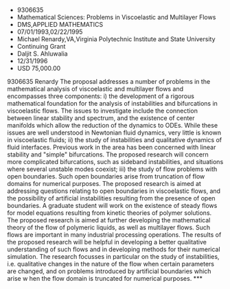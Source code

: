 
* 9306635
* Mathematical Sciences: Problems in Viscoelastic and Multilayer Flows
* DMS,APPLIED MATHEMATICS
* 07/01/1993,02/22/1995
* Michael Renardy,VA,Virginia Polytechnic Institute and State University
* Continuing Grant
* Daljit S. Ahluwalia
* 12/31/1996
* USD 75,000.00

9306635 Renardy The proposal addresses a number of problems in the mathematical
analysis of viscoelastic and multilayer flows and encompasses three components:
i) the development of a rigorous mathematical foundation for the analysis of
instabilities and bifurcations in viscoelastic flows. The issues to investigate
include the connection between linear stability and spectrum, and the existence
of center manifolds which allow the reduction of the dynamics to ODEs. While
these issues are well understood in Newtonian fluid dynamics, very little is
known in viscoelastic fluids; ii) the study of instabilities and qualitative
dynamics of fluid interfaces. Previous work in the area has been concerned with
linear stability and "simple" bifurcations. The proposed research will concern
more complicated bifurcations, such as sideband instabilities, and situations
where several unstable modes coexist; iii) the study of flow problems with open
boundaries. Such open boundaries arise from truncation of flow domains for
numerical purposes. The proposed research is aimed at addressing questions
relating to open boundaries in viscoelastic flows, and the possibility of
artificial instabilities resulting from the presence of open boundaries. A
graduate student will work on the existence of steady flows for model equations
resulting from kinetic theories of polymer solutions. The proposed research is
aimed at further developing the mathematical theory of the flow of polymeric
liquids, as well as multilayer flows. Such flows are important in many
industrial processing operations. The results of the proposed research will be
helpful in developing a better qualitative understanding of such flows and in
developing methods for their numerical simulation. The research focusses in
particular on the study of instabilities, i.e. qualitative changes in the nature
of the flow when certain parameters are changed, and on problems introduced by
artificial boundaries which arise w hen the flow domain is truncated for
numerical purposes. ***
